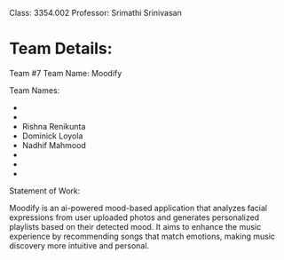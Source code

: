 Class: 3354.002
Professor: Srimathi Srinivasan

# Team Details:

Team #7
Team Name: Moodify

Team Names: 

- 
- 
- Rishna Renikunta
- Dominick Loyola
- Nadhif Mahmood
- 
- 
- 

Statement of Work:

Moodify is an ai-powered mood-based application that analyzes facial expressions from user uploaded photos and generates personalized playlists based on their detected mood. It aims to enhance the music experience by recommending songs that match emotions, making music discovery more intuitive and personal. 
